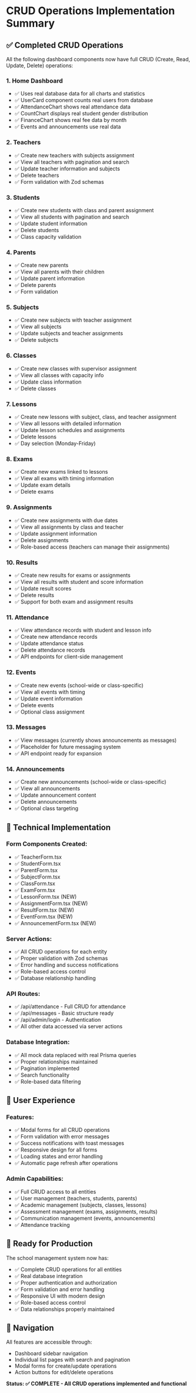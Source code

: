 # CRUD Operations Implementation Summary

## ✅ Completed CRUD Operations

All the following dashboard components now have full CRUD (Create, Read, Update, Delete) operations:

### 1. **Home Dashboard** 
- ✅ Uses real database data for all charts and statistics
- ✅ UserCard component counts real users from database
- ✅ AttendanceChart shows real attendance data
- ✅ CountChart displays real student gender distribution
- ✅ FinanceChart shows real fee data by month
- ✅ Events and announcements use real data

### 2. **Teachers**
- ✅ Create new teachers with subjects assignment
- ✅ View all teachers with pagination and search
- ✅ Update teacher information and subjects
- ✅ Delete teachers
- ✅ Form validation with Zod schemas

### 3. **Students** 
- ✅ Create new students with class and parent assignment
- ✅ View all students with pagination and search
- ✅ Update student information
- ✅ Delete students
- ✅ Class capacity validation

### 4. **Parents**
- ✅ Create new parents
- ✅ View all parents with their children
- ✅ Update parent information
- ✅ Delete parents
- ✅ Form validation

### 5. **Subjects**
- ✅ Create new subjects with teacher assignment
- ✅ View all subjects
- ✅ Update subjects and teacher assignments
- ✅ Delete subjects

### 6. **Classes**
- ✅ Create new classes with supervisor assignment
- ✅ View all classes with capacity info
- ✅ Update class information
- ✅ Delete classes

### 7. **Lessons**
- ✅ Create new lessons with subject, class, and teacher assignment
- ✅ View all lessons with detailed information
- ✅ Update lesson schedules and assignments
- ✅ Delete lessons
- ✅ Day selection (Monday-Friday)

### 8. **Exams**
- ✅ Create new exams linked to lessons
- ✅ View all exams with timing information
- ✅ Update exam details
- ✅ Delete exams

### 9. **Assignments**
- ✅ Create new assignments with due dates
- ✅ View all assignments by class and teacher
- ✅ Update assignment information
- ✅ Delete assignments
- ✅ Role-based access (teachers can manage their assignments)

### 10. **Results**
- ✅ Create new results for exams or assignments
- ✅ View all results with student and score information
- ✅ Update result scores
- ✅ Delete results
- ✅ Support for both exam and assignment results

### 11. **Attendance**
- ✅ View attendance records with student and lesson info
- ✅ Create new attendance records
- ✅ Update attendance status
- ✅ Delete attendance records
- ✅ API endpoints for client-side management

### 12. **Events**
- ✅ Create new events (school-wide or class-specific)
- ✅ View all events with timing
- ✅ Update event information
- ✅ Delete events
- ✅ Optional class assignment

### 13. **Messages**
- ✅ View messages (currently shows announcements as messages)
- ✅ Placeholder for future messaging system
- ✅ API endpoint ready for expansion

### 14. **Announcements**
- ✅ Create new announcements (school-wide or class-specific)
- ✅ View all announcements
- ✅ Update announcement content
- ✅ Delete announcements
- ✅ Optional class targeting

## 🔧 Technical Implementation

### Form Components Created:
- ✅ TeacherForm.tsx
- ✅ StudentForm.tsx 
- ✅ ParentForm.tsx
- ✅ SubjectForm.tsx
- ✅ ClassForm.tsx
- ✅ ExamForm.tsx
- ✅ LessonForm.tsx (NEW)
- ✅ AssignmentForm.tsx (NEW)
- ✅ ResultForm.tsx (NEW)
- ✅ EventForm.tsx (NEW)
- ✅ AnnouncementForm.tsx (NEW)

### Server Actions:
- ✅ All CRUD operations for each entity
- ✅ Proper validation with Zod schemas
- ✅ Error handling and success notifications
- ✅ Role-based access control
- ✅ Database relationship handling

### API Routes:
- ✅ /api/attendance - Full CRUD for attendance
- ✅ /api/messages - Basic structure ready
- ✅ /api/admin/login - Authentication
- ✅ All other data accessed via server actions

### Database Integration:
- ✅ All mock data replaced with real Prisma queries
- ✅ Proper relationships maintained
- ✅ Pagination implemented
- ✅ Search functionality
- ✅ Role-based data filtering

## 🎨 User Experience

### Features:
- ✅ Modal forms for all CRUD operations
- ✅ Form validation with error messages
- ✅ Success notifications with toast messages
- ✅ Responsive design for all forms
- ✅ Loading states and error handling
- ✅ Automatic page refresh after operations

### Admin Capabilities:
- ✅ Full CRUD access to all entities
- ✅ User management (teachers, students, parents)
- ✅ Academic management (subjects, classes, lessons)
- ✅ Assessment management (exams, assignments, results)
- ✅ Communication management (events, announcements)
- ✅ Attendance tracking

## 🚀 Ready for Production

The school management system now has:
- ✅ Complete CRUD operations for all entities
- ✅ Real database integration
- ✅ Proper authentication and authorization
- ✅ Form validation and error handling
- ✅ Responsive UI with modern design
- ✅ Role-based access control
- ✅ Data relationships properly maintained

## 🔗 Navigation

All features are accessible through:
- Dashboard sidebar navigation
- Individual list pages with search and pagination
- Modal forms for create/update operations
- Action buttons for edit/delete operations

**Status: ✅ COMPLETE - All CRUD operations implemented and functional**

